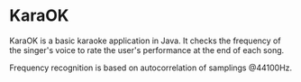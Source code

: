 # KaraOK
KaraOK is a basic karaoke application in Java. It checks the frequency of the singer's voice to rate the user's performance at the end of each song.

Frequency recognition is based on autocorrelation of samplings @44100Hz.
